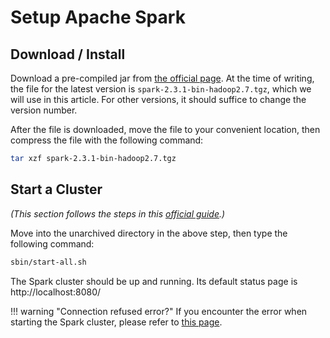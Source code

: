 # Setup Apache Spark

## Download / Install

Download a pre-compiled jar from [the official page](https://spark.apache.org/downloads.html). At the time of writing, the file for the latest version is `spark-2.3.1-bin-hadoop2.7.tgz`, which we will use in this article. For other versions, it should suffice to change the version number.

After the file is downloaded, move the file to your convenient location, then compress the file with the following command:

```bash
tar xzf spark-2.3.1-bin-hadoop2.7.tgz
```

## Start a Cluster

*(This section follows the steps in this [official guide](https://spark.apache.org/docs/latest/quick-start.html).)*

Move into the unarchived directory in the above step, then type the following command:

```bash
sbin/start-all.sh
```

The Spark cluster should be up and running. Its default status page is http://localhost:8080/


!!! warning "Connection refused error?"
    If you encounter the error when starting the Spark cluster, please refer to [this page](https://databricks.gitbooks.io/databricks-spark-knowledge-base/content/troubleshooting/port_22_connection_refused.html).

